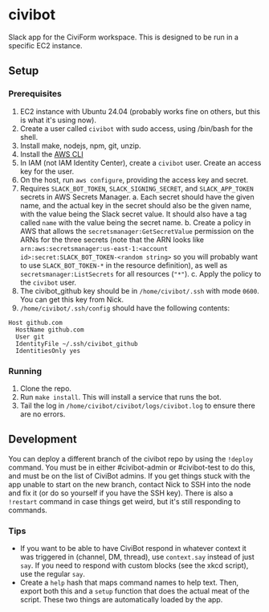 # civibot
Slack app for the CiviForm workspace. This is designed to be run in a specific EC2 instance.

## Setup
### Prerequisites
1. EC2 instance with Ubuntu 24.04 (probably works fine on others, but this is what it's using now).
2. Create a user called `civibot` with sudo access, using /bin/bash for the shell.
3. Install make, nodejs, npm, git, unzip.
4. Install the [AWS CLI](https://docs.aws.amazon.com/cli/latest/userguide/getting-started-install.html)
5. In IAM (not IAM Identity Center), create a `civibot` user. Create an access key for the user.
6. On the host, run `aws configure`, providing the access key and secret.
7. Requires `SLACK_BOT_TOKEN`, `SLACK_SIGNING_SECRET`, and `SLACK_APP_TOKEN` secrets in AWS Secrets Manager.
   a. Each secret should have the given name, and the actual key in the secret should also be the given name, with the value being the Slack secret value. It should also have a tag called `name` with the value being the secret name.
   b. Create a policy in AWS that allows the `secretsmanager:GetSecretValue` permission on the ARNs for the three secrets (note that the ARN looks like `arn:aws:secretsmanager:us-east-1:<account id>:secret:SLACK_BOT_TOKEN-<random string>` so you will probably want to use `SLACK_BOT_TOKEN-*` in the resource definition), as well as `secretsmanager:ListSecrets` for all resources (`"*"`).
   c. Apply the policy to the `civibot` user.
8. The civibot_github key should be in `/home/civibot/.ssh` with mode `0600`. You can get this key from Nick.
9. `/home/civibot/.ssh/config` should have the following contents:
```
Host github.com
  HostName github.com
  User git
  IdentityFile ~/.ssh/civibot_github
  IdentitiesOnly yes
```

### Running
1. Clone the repo.
2. Run `make install`. This will install a service that runs the bot.
3. Tail the log in `/home/civibot/civibot/logs/civibot.log` to ensure there are no errors.

## Development
You can deploy a different branch of the civibot repo by using the `!deploy` command. You must be in either #civibot-admin or #civibot-test to do this, and must be on the list of CiviBot admins. If you get things stuck with the app unable to start on the new branch, contact Nick to SSH into the node and fix it (or do so yourself if you have the SSH key). There is also a `!restart` command in case things get weird, but it's still responding to commands.

### Tips
* If you want to be able to have CiviBot respond in whatever context it was triggered in (channel, DM, thread), use `context.say` instead of just `say`. If you need to respond with custom blocks (see the xkcd script), use the regular `say`.
* Create a `help` hash that maps command names to help text. Then, export both this and a `setup` function that does the actual meat of the script. These two things are automatically loaded by the app.

